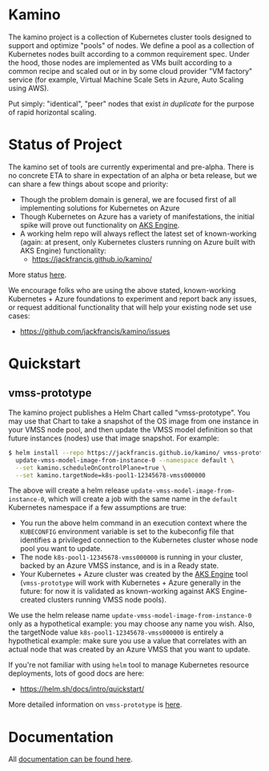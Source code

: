 # Kamino

The kamino project is a collection of Kubernetes cluster tools designed to support and optimize "pools" of nodes. We define a pool as a collection of Kubernetes nodes built according to a common requirement spec. Under the hood, those nodes are implemented as VMs built according to a common recipe and scaled out or in by some cloud provider "VM factory" service (for example, Virtual Machine Scale Sets in Azure, Auto Scaling using AWS).

Put simply: "identical", "peer" nodes that exist _in duplicate_ for the purpose of rapid horizontal scaling.

# Status of Project

The kamino set of tools are currently experimental and pre-alpha. There is no concrete ETA to share in expectation of an alpha or beta release, but we can share a few things about scope and priority:

- Though the problem domain is general, we are focused first of all implementing solutions for Kubernetes on Azure
- Though Kubernetes on Azure has a variety of manifestations, the initial spike will prove out functionality on [AKS Engine](https://github.com/Azure/aks-engine).
- A working helm repo will always reflect the latest set of known-working (again: at present, only Kubernetes clusters running on Azure built with AKS Engine) functionality:
  - https://jackfrancis.github.io/kamino/

More status [here][status].

We encourage folks who are using the above stated, known-working Kubernetes + Azure foundations to experiment and report back any issues, or request additional functionality that will help your existing node set use cases:

- https://github.com/jackfrancis/kamino/issues

# Quickstart

## vmss-prototype

The kamino project publishes a Helm Chart called "vmss-prototype". You may use that Chart to take a snapshot of the OS image from one instance in your VMSS node pool, and then update the VMSS model definition so that future instances (nodes) use that image snapshot. For example:

```bash
$ helm install --repo https://jackfrancis.github.io/kamino/ vmss-prototype \
  update-vmss-model-image-from-instance-0 --namespace default \
  --set kamino.scheduleOnControlPlane=true \
  --set kamino.targetNode=k8s-pool1-12345678-vmss000000
```

The above will create a helm release `update-vmss-model-image-from-instance-0`, which will create a job with the same name in the `default` Kubernetes namespace if a few assumptions are true:

- You run the above helm command in an execution context where the `KUBECONFIG` environment variable is set to the kubeconfig file that identifies a privileged connection to the Kubernetes cluster whose node pool you want to update.
- The node `k8s-pool1-12345678-vmss000000` is running in your cluster, backed by an Azure VMSS instance, and is in a Ready state.
- Your Kubernetes + Azure cluster was created by the [AKS Engine](https://github.com/Azure/aks-engine) tool (`vmss-prototype` will work with Kubernetes + Azure generally in the future: for now it is validated as known-working against AKS Engine-created clusters running VMSS node pools).

We use the helm release name `update-vmss-model-image-from-instance-0` only as a hypothetical example: you may choose any name you wish. Also, the targetNode value `k8s-pool1-12345678-vmss000000` is entirely a hypothetical example: make sure you use a value that correlates with an actual node that was created by an Azure VMSS that you want to update.

If you're not familiar with using `helm` tool to manage Kubernetes resource deployments, lots of good docs are here:

- https://helm.sh/docs/intro/quickstart/

More detailed information on `vmss-prototype` is [here][vmss-prototype].

# Documentation

All [documentation can be found here][docs].

[docs]: docs/README.md
[status]: docs/status.md
[vmss-prototype]: helm/vmss-prototype/README.md
